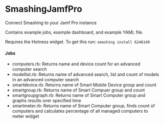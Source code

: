# SmashingJamfPro
Connect Smashing to your Jamf Pro instance

Contains example jobs, example dashboard, and example YAML file. 

Requires the Hotness widget.  To get this run:
`smashing install 6246149`

#### Jobs
* computers.rb: Returns name and device count for an advanced computer search
* modellist.rb: Returns name of advanced search, list and count of models in an advanced computer search
* smartdevice.rb: Returns name of Smart Mobile Device group and count
* smartgroup.rb: Returns name of Smart Compuer group and count
* smartgroupgraph.rb: Returns name of Smart Computer group and graphs results over specified time
* smartmeter.rb: Returns name of Smart Computer group, finds count of computers and calculates percentage of all managed computers to meter widget

